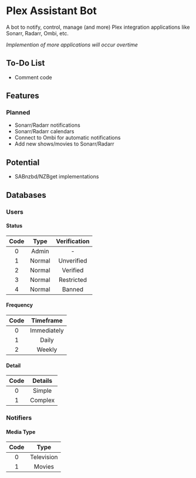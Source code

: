 # Plex Assistant Bot

A bot to notify, control, manage (and more) Plex integration applications like Sonarr, Radarr, Ombi, etc.

*Implemention of more applications will occur overtime*

## To-Do List

- Comment code

## Features

### Planned

- Sonarr/Radarr notifications
- Sonarr/Radarr calendars
- Connect to Ombi for automatic notifications
- Add new shows/movies to Sonarr/Radarr

## Potential

- SABnzbd/NZBget implementations

## Databases

### Users

#### Status

| Code |  Type  | Verification |
|:----:|:------:|:------------:|
| 0    | Admin  | -            |
| 1    | Normal | Unverified   |
| 2    | Normal | Verified     |
| 3    | Normal | Restricted   |
| 4    | Normal | Banned       |

#### Frequency

| Code | Timeframe    |
|:----:|:------------:|
| 0    | Immediately  |
| 1    | Daily        |
| 2    | Weekly       |

#### Detail

| Code | Details |
|:----:|:-------:|
| 0    | Simple  |
| 1    | Complex |

### Notifiers

#### Media Type

| Code | Type       |
|:----:|:----------:|
| 0    | Television |
| 1    | Movies     |